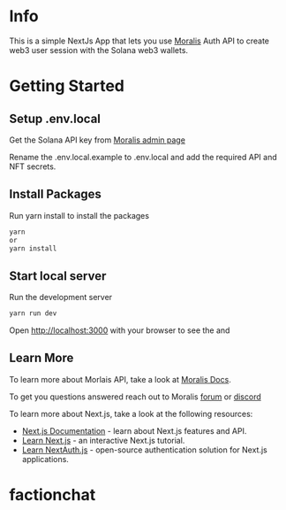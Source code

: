 # Info

This is a simple NextJs App that lets you use [Moralis](https://moralis.io/) Auth API to create web3 user session with the Solana web3 wallets.

# Getting Started

## Setup .env.local

Get the Solana API key from [Moralis admin page](https://admin.moralis.io/web3apis)

Rename the .env.local.example to .env.local and add the required API and NFT secrets.

## Install Packages

Run yarn install to install the packages

```bash
yarn
or
yarn install
```

## Start local server

Run the development server 

```bash
yarn run dev
```

Open [http://localhost:3000](http://localhost:3000) with your browser to see the and

## Learn More

To learn more about Morlais API, take a look at [Moralis Docs](https://docs.moralis.io/moralis-dapp/solana-api).

To get you questions answered reach out to Moralis [forum](https://forum.moralis.io/) or [discord](https://moralis.io/joindiscord/)

To learn more about Next.js, take a look at the following resources:

- [Next.js Documentation](https://nextjs.org/docs) - learn about Next.js features and API.
- [Learn Next.js](https://nextjs.org/learn) - an interactive Next.js tutorial.
- [Learn NextAuth.js](https://next-auth.js.org/getting-started/introduction) - open-source authentication solution for Next.js applications.
# factionchat
